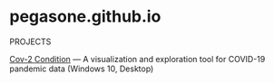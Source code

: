 # pegasone.github.io
PROJECTS

<a href="https://github.com/pegasone/cov2con">Cov-2 Condition</a> — A visualization and exploration tool for COVID-19 pandemic data (Windows 10, Desktop)
